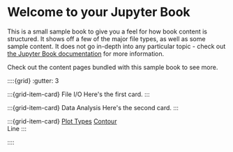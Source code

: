 # Welcome to your Jupyter Book

This is a small sample book to give you a feel for how book content is
structured.
It shows off a few of the major file types, as well as some sample content.
It does not go in-depth into any particular topic - check out [the Jupyter Book documentation](https://jupyterbook.org) for more information.

Check out the content pages bundled with this sample book to see more.

::::{grid}
:gutter: 3

:::{grid-item-card} File I/O
Here's the first card.
:::

:::{grid-item-card} Data Analysis
Here's the second card.
:::

:::{grid-item-card} [Plot Types](plot_types/plot_types)
[Contour](plot_types/contour) <br>
Line
:::

::::
